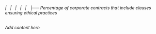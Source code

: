 ###### |   |   |   |   |   ├── Percentage of corporate contracts that include clauses ensuring ethical practices

*Add content here*